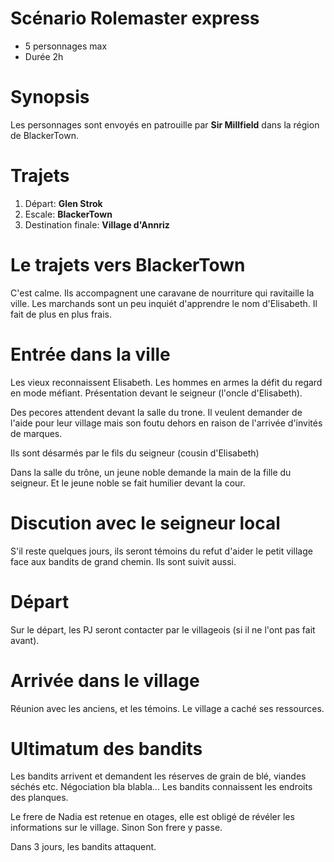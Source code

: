 # Scénario Rolemaster express

* 5 personnages max
* Durée 2h

# Synopsis

Les personnages sont envoyés en patrouille par **Sir Millfield** dans la région de BlackerTown.


# Trajets

1. Départ: **Glen Strok**
2. Escale: **BlackerTown**
3. Destination finale: **Village d'Annriz**


# Le trajets vers BlackerTown

C'est calme. Ils accompagnent une caravane de nourriture qui ravitaille la ville.
Les marchands sont un peu inquiét d'apprendre le nom d'Elisabeth. Il fait de plus en plus frais.

# Entrée dans la ville

Les vieux reconnaissent Elisabeth. Les hommes en armes la défit du regard en mode méfiant.
Présentation devant le seigneur (l'oncle d'Elisabeth).

Des pecores attendent devant la salle du trone. Il veulent demander de l'aide pour leur village mais son foutu dehors en raison de l'arrivée d'invités de marques.

Ils sont désarmés par le fils du seigneur (cousin d'Elisabeth)

Dans la salle du trône, un jeune noble demande la main de la fille du seigneur.
Et le jeune noble se fait humilier devant la cour.

# Discution avec le seigneur local

S'il reste quelques jours, ils seront témoins du refut d'aider le petit village face aux bandits de grand chemin.
Ils sont suivit aussi.

# Départ

Sur le départ, les PJ seront contacter par le villageois (si il ne l'ont pas fait avant).


# Arrivée dans le village

Réunion avec les anciens, et les témoins.
Le village a caché ses ressources.

# Ultimatum des bandits

Les bandits arrivent et demandent les réserves de grain de blé, viandes séchés etc.
Négociation bla blabla... Les bandits connaissent les endroits des planques.

Le frere de Nadia est retenue en otages, elle est obligé de révéler les informations sur le village. Sinon Son frere y passe.

Dans 3 jours, les bandits attaquent. 
